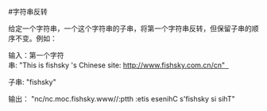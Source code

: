 #字符串反转

给定一个字符串，一个这个字符串的子串，将第一个字符串反转，但保留子串的顺序不变。例如：  

输入：第一个字符串: "This is fishsky 's Chinese site: http://www.fishsky.com.cn/cn"  

子串: "fishsky"  

输出： "nc/nc.moc.fishsky.www//:ptth :etis esenihC s'fishsky si sihT" 


